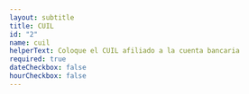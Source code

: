 ```yaml
---
layout: subtitle
title: CUIL
id: "2"
name: cuil
helperText: Coloque el CUIL afiliado a la cuenta bancaria
required: true
dateCheckbox: false
hourCheckbox: false
---
```

